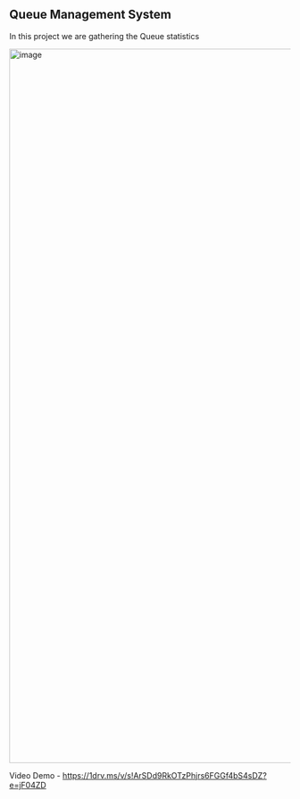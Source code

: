 ## Queue Management System

In this project we are gathering the Queue statistics

<img width="1280" alt="image" src="https://github.com/HarithaWeerathunga/qmgtdeploy/assets/39055744/0ad9ab0b-382b-42df-a3b5-f18f0aa2f7ea">


Video Demo - https://1drv.ms/v/s!ArSDd9RkOTzPhjrs6FGGf4bS4sDZ?e=jF04ZD 
